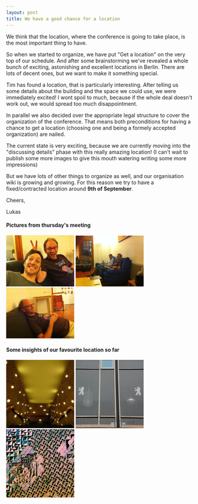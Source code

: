 ```yaml
---
layout: post
title: We have a good chance for a location
---
```


We think that the location, where the conference is going to take place, is the most important thing to have.

So when we started to organize, we have put "Get a location" on the very top of our schedule. And after some brainstorming we've revealed a whole bunch of exciting, astonishing and excellent locations in Berlin. There are lots of decent ones, but we want to make it something special.

Tim has found a location, that is particularly interesting. After telling us some details about the building and the space we could use, we were immediately excited!
I wont spoil to much, because if the whole deal doesn't work out, we would spread too much disappointment.

In parallel we also decided over the appropriate legal structure to cover the organization of the conference.
That means both preconditions for having a chance to get a location (choosing one and being a formely accepted organization) are nailed.

The current state is very exciting, because we are currently moving into the "discussing details" phase with this really amazing location!
(I can't wait to publish some more images to give this mouth watering writing some more impressions)

But we have lots of other things to organize as well, and our organisation wiki is growing and growing.
For this reason we try to have a fixed/contracted location around **9th of September**.

Cheers,

Lukas

#### Pictures from thursday's meeting

![Tim, John – 12th August 2010](/images/meetings/12aug_1.jpg)
![Manuel, Lukas – 12th August 2010](/images/meetings/12aug_2.jpg)
![Tim – 12th August 2010](/images/meetings/12aug_3.jpg)

#### Some insights of our favourite location so far

![???](/images/locations/insight_1.jpg)
![???](/images/locations/insight_2.jpg)
![???](/images/locations/insight_3.jpg)

